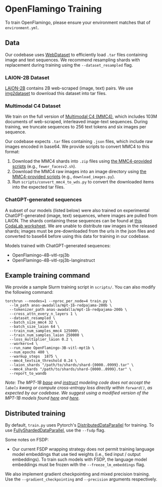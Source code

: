 # OpenFlamingo Training
To train OpenFlamingo, please ensure your environment matches that of `environment.yml`.

## Data
Our codebase uses [WebDataset](https://github.com/webdataset/webdataset) to efficiently load `.tar` files containing image and text sequences. We recommend resampling shards with replacement during training using the `--dataset_resampled` flag. 

### LAION-2B Dataset
[LAION-2B](https://arxiv.org/abs/2210.08402) contains 2B web-scraped (image, text) pairs. 
We use [img2dataset](https://github.com/rom1504/img2dataset) to download this dataset into tar files.

### Multimodal C4 Dataset
We train on the full version of [Multimodal C4 (MMC4)](https://github.com/allenai/mmc4), which includes 103M documents of web-scraped, interleaved image-text sequences. During training, we truncate sequences to 256 text tokens and six images per sequence.

Our codebase expects `.tar` files containing `.json` files, which include raw images encoded in base64.
We provide scripts to convert MMC4 to this format: 

1. Download the MMC4 shards into `.zip` files using [the MMC4-provided scripts](https://github.com/allenai/mmc4/tree/main/scripts) (e.g., `fewer_facesv2.sh`).
2. Download the MMC4 raw images into an image directory using [the MMC4-provided scripts](https://github.com/allenai/mmc4/tree/main/scripts) (e.g., `download_images.py`).
2. Run `scripts/convert_mmc4_to_wds.py` to convert the downloaded items into the expected tar files.

### ChatGPT-generated sequences
A subset of our models (listed below) were also trained on experimental ChatGPT-generated (image, text) sequences, where images are pulled from LAION. The shards containing these sequences can be found at [this CodaLab worksheet](https://worksheets.codalab.org/worksheets/0xdcd888ff7c754ae680c5e038f6ed1d9b). We are unable to distribute raw images in the released shards; images must be pre-downloaded from the urls in the json files and converted to base64 before using this data for training in our codebase.

Models trained with ChatGPT-generated sequences:

* OpenFlamingo-4B-vitl-rpj3b
* OpenFlamingo-4B-vitl-rpj3b-langinstruct

## Example training command
We provide a sample Slurm training script in `scripts/`. You can also modify the following command:

```
torchrun --nnodes=1 --nproc_per_node=4 train.py \
  --lm_path anas-awadalla/mpt-1b-redpajama-200b \
  --tokenizer_path anas-awadalla/mpt-1b-redpajama-200b \
  --cross_attn_every_n_layers 1 \
  --dataset_resampled \
  --batch_size_mmc4 32 \
  --batch_size_laion 64 \
  --train_num_samples_mmc4 125000\
  --train_num_samples_laion 250000 \
  --loss_multiplier_laion 0.2 \
  --workers=4 \
  --run_name OpenFlamingo-3B-vitl-mpt1b \
  --num_epochs 480 \
  --warmup_steps  1875 \
  --mmc4_textsim_threshold 0.24 \
  --laion_shards "/path/to/shards/shard-{0000..0999}.tar" \
  --mmc4_shards "/path/to/shards/shard-{0000..0999}.tar" \
  --report_to_wandb
```
*Note: The MPT-1B [base](https://huggingface.co/mosaicml/mpt-1b-redpajama-200b)  and [instruct](https://huggingface.co/mosaicml/mpt-1b-redpajama-200b-dolly) modeling code does not accept the `labels` kwarg or compute cross-entropy loss directly within `forward()`, as expected by our codebase. We suggest using a modified version of the MPT-1B models found [here](https://huggingface.co/anas-awadalla/mpt-1b-redpajama-200b) and [here](https://huggingface.co/anas-awadalla/mpt-1b-redpajama-200b-dolly).*

## Distributed training

By default, `train.py` uses Pytorch's [DistributedDataParallel](https://pytorch.org/docs/stable/torch.nn.parallel.DistributedDataParallel.html) for training. 
To use [FullyShardedDataParallel](https://pytorch.org/docs/stable/fsdp.html), use the `--fsdp` flag. 

Some notes on FSDP:

* Our current FSDP wrapping strategy does not permit training language model embeddings that use tied weights (i.e., tied input / output embeddings). To train such models with FSDP, the language model embeddings must be frozen with the `--freeze_lm_embeddings` flag.

We also implement gradient checkpointing and mixed precision training. Use the `--gradient_checkpointing` and `--precision` arguments respectively.